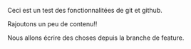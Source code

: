 Ceci est un test des fonctionnalitées de git et github.


Rajoutons un peu de contenu!!



Nous allons écrire des choses depuis la branche de feature.
